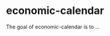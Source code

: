 # economic-calendar

<!-- badges: start -->

<!-- badges: end -->

The goal of economic-calendar is to ...
